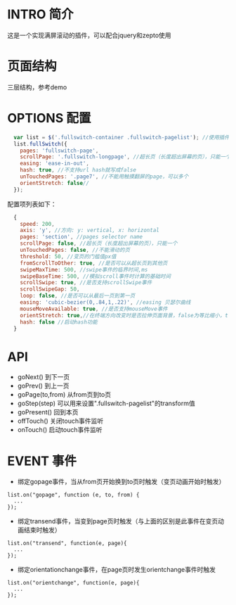 # INTRO 简介
这是一个实现满屏滚动的插件，可以配合jquery和zepto使用
# 页面结构
三层结构，参考demo
# OPTIONS 配置
```javascript
  var list = $('.fullswitch-container .fullswitch-pagelist'); //使用插件时结构层次须与本例一致，但不一定用ul或li标签，
  list.fullSwitch({
    pages: 'fullswitch-page', 
    scrollPage: '.fullswitch-longpage', //超长页（长度超出屏幕的页），只能一个
    easing: 'ease-in-out',
    hash: true, //不支持url hash就写成false
    unTouchedPages: '.page7', //不能用触摸翻屏的page，可以多个
    orientStretch: false//
  });
```
  配置项列表如下：
```javascript
  {
    speed: 200,
    axis: 'y', //方向: y: vertical, x: horizontal
    pages: 'section', //pages selector name
    scrollPage: false, //超长页（长度超出屏幕的页），只能一个
    unTouchedPages: false, //不能滑动的页
    threshold: 50, //变页的门槛值px值
    fromScrollToOther: true, //是否可以从超长页到其他页
    swipeMaxTime: 500, //swipe事件的临界时间,ms
    swipeBaseTime: 500, //模拟scroll事件时计算的基础时间
    scrollSwipe: true, //是否支持scrollSwipe事件
    scrollSwipeGap: 50,
    loop: false, //是否可以从最后一页到第一页
    easing: 'cubic-bezier(0,.84,1,.22)', //easing 贝瑟尔曲线
    mouseMoveAvailable: true, //是否支持mouseMove事件
    orientStretch: true,//在终端方向改变时是否拉伸页面背景，false为等比缩小，true为拉伸铺满
    hash: false //启动hash功能
  }
 ```
# API 
  * goNext() 到下一页
  * goPrev() 到上一页
  * goPage(to,from) 从from页到to页
  * goStep(step) 可以用来设置".fullswitch-pagelist"的transform值 
  * goPresent() 回到本页
  * offTouch() 关闭touch事件监听
  * onTouch() 启动touch事件监听
# EVENT 事件
  * 绑定gopage事件，当从from页开始换到to页时触发（变页动画开始时触发）<br/>
  ```
  list.on("gopage", function (e, to, from) {
    ...
  });
  ```
  * 绑定transend事件，当变到page页时触发（与上面的区别是此事件在变页动画结束时触发）<br/>
  ```
  list.on("transend", function(e, page){
    ...
  });
  ```
  * 绑定orientationchange事件，在page页时发生orientchange事件时触发<br/>
  ```
  list.on("orientchange", function(e, page){
    ...
  }); 
  ```